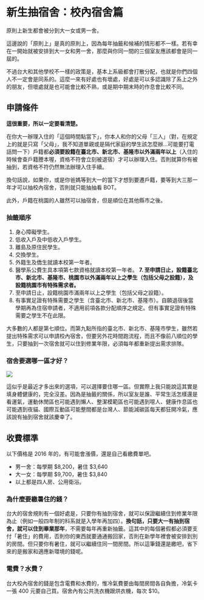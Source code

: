 # 新生抽宿舍：校內宿舍篇

原則上新生都會被分到大一女或男一舍。

這邊說的「原則上」是真的原則上，因為每年抽籤和候補的情形都不一樣。若有幸在一開始就被安排到大一女和男一舍，那麼與你同一間的三個室友應該都會是同一屆的。

不過台大和其他學校不一樣的政策是，基本上系級都會打散分配，也就是你們四個人不一定會是同系的。這麼一來有好處也有壞處，好處是可以多認識除了系上之外的朋友，但壞處就是也可能會比較不熟，或是期中期末時的作息會比較不同。

## 申請條件

**這很重要，所以一定要看清楚。**

在你大一辦理入住的「這個時間點當下」，你本人和你的父母「三人」（對，在規定上的就是只寫「父母」，我不知道單親或是隔代家庭的學生該怎麼辦...可能要打電話問一下）戶籍都**必須要設籍在臺北市、新北市、基隆市以外滿兩年以上**（入住的時候會查戶籍謄本喔，資格不符會立刻被退宿）才可以辦理入住。否則就算你有被抽到，若資格不符仍然無法辦理入住手續。

換句話說，如果你，或是你爸媽等到大一的當下才想到要遷戶籍，要等到大三那一年才可以抽校內宿舍，否則就只能抽抽看 BOT。

此外，戶籍在桃園的人雖然可以抽宿舍，但是順位在其他縣市之後。

### 抽籤順序

1. 身心障礙學生。
2. 低收入戶及中低收入戶學生。
3. 離島及原住民學生。
4. 交換學生。
5. 外籍生及僑生就讀本校第一年者。
6. 醫學系公費生具本項第七款資格就讀本校第一年者。
**7. 至申請日止，設籍臺北市、新北市、基隆市、桃園市以外滿兩年以上之學生（包括父母之設籍），及設籍桃園市有特殊需求者。**
8. 至申請日止，設籍桃園市滿兩年以上之學生（包括父母之設籍）。
9. 有事實足證有特殊需要之學生（含臺北市、新北市、基隆市）。自願退宿後當學期再為住宿申請者，不適用前項各款分配順序之規定。但有事實足證有特殊需要之學生不在此限。

大多數的人都是第七順位。而第九點所指的臺北市、新北市、基隆市學生，雖然若提出特殊需求可以申請校內宿舍，但要另外花時間跑流程，而且不像前八順位的學生，只要抽到一次宿舍就可以住到修業年限，必須每年都重新提出需求排隊。

### 宿舍要選哪一區才好？

![](/img/dorm.jpg)

這似乎是最近才多出來的選項，可以選擇要住哪一區。但實際上我只能說這其實是填身體健康的，完全沒差。因為是抽籤的關係，所以室友是誰、平常生活怎樣還是看運氣，運動休閒區也可能遇到懶人、整潔模範區也可能遇到噁人、健康作息區也可能遇到夜貓、國際互動區可能整間都是台灣人、節能減碳區每天都狂開冷氣，應該說有抽到宿舍就該慶幸了。

## 收費標準

以下價格是 2016 年的，有可能會漲價，還是自己看繳費單吧。

- 男一舍：每學期 $8,200，暑住 $3,640 
- 大一女：每學期 $9,700，暑住 $3,840 
- 以上都是四人房、公用衛浴。

### 為什麼要繳暑住的錢？

台大的宿舍規則有一個好處是，只要你有抽到宿舍，就可以保證繼續住到修業年限為止（例如一般四年制的科系就是入學年再加四）。**換句話，只要大一有抽到宿舍，就可以住到畢業那年**，不需要每年再重新抽籤。這其中的每個暑假都必須要支付「暑住」的費用，否則你的東西就要通通搬回家，否則在新學年裡會被安排到別的房間。但只要你有暑住，就可以繼續住同一間房間。所以這筆錢還是繳吧，省下來的是搬家和適應新環境的錢呢。

### 電費？水費？

台大校內宿舍的錢是包含電費和水費的，惟冷氣費要由每間房間各自負擔，冷氣卡一張 400 元要自己買。宿舍內有公共洗衣機跟烘衣機，每次 $10。

